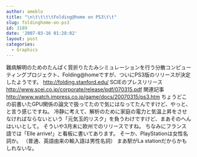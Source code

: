 ```yaml
---
author: ameblo
title: "\n\t\t\t\tFolding@home on PS3\t\t"
slug: foldinghome-on-ps3
id: 3189
date: '2007-03-16 01:28:02'
layout: post
categories:
  - Graphics
---
```


難病解明のためのたんぱく質折りたたみシミュレーションを行う分散コンピューティングプロジェクト、Folding@homeですが、ついにPS3版のリリースが決定したようです。 http://folding.stanford.edu/ SCIEのプレスリリース http://www.scei.co.jp/corporate/release/pdf/070315.pdf 関連記事 http://www.watch.impress.co.jp/game/docs/20070315/ps3.htm ちょうどこの前書いたGPU関係の論文で扱ってたので気にはなってたんですけど、やっと、と言う感じですね。 冷静に考えて、解析のために家庭の電力と気温上昇をさせなければならないという「元気玉的リスク」を負うわけですけど、まあそのへんはいいとして。 そういや3月末に欧州でのリリースですね。 ちなみにフランス語では「Elle arrive!」と看板に書いてあります。 そーか、PlayStationは女性名詞か。 （普通、英語由来の輸入語は男性名詞） まあ駅がLa stationだからかもしれないな。
